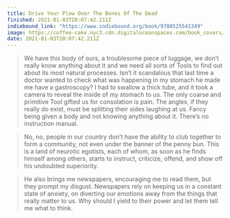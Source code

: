 ```yaml
---
title: Drive Your Plow Over The Bones Of The Dead
finished: 2021-01-03T20:07:42.211Z
indiebound_link: "https://www.indiebound.org/book/9780525541349"
image: https://coffee-cake.nyc3.cdn.digitaloceanspaces.com/book_covers/2021/drive-your-plow.webp
date: 2021-01-03T20:07:42.211Z
---
```


> We have this body of ours, a troublesome piece of luggage, we don’t really know anything about it and we need all sorts of Tools to find out about its most natural processes. Isn’t it scandalous that last time a doctor wanted to check what was happening in my stomach he made me have a gastroscopy? I had to swallow a thick tube, and it took a camera to reveal the inside of my stomach to us. The only coarse and primitive Tool gifted us for consolation is pain. The angles, if they really do exist, must be splitting their sides laughing at us. Fancy being given a body and not knowing anything about it. There’s no instruction manual.

> No, no, people in our country don’t have the ability to club together to form a community, not even under the banner of the penny bun. This is a land of neurotic egotists, each of whom, as soon as he finds himself among others, starts to instruct, criticize, offend, and show off his undoubted superiority.

> He also brings me newspapers, encouraging me to read them, but they prompt my disgust. Newspapers rely on keeping us in a constant state of anxiety, on diverting our emotions away from the things that really matter to us. Why should I yield to their power and let them tell me what to think.